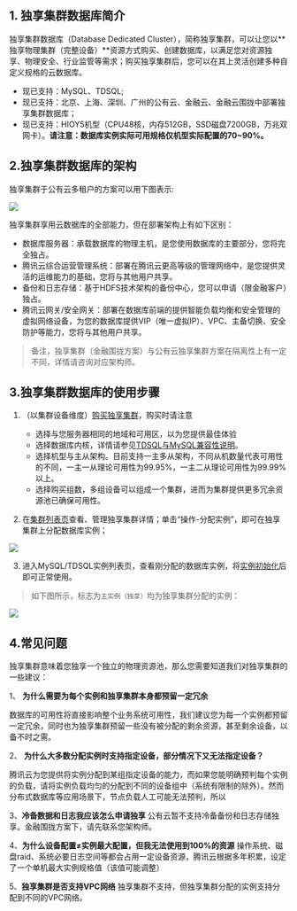 ## 1. 独享集群数据库简介
独享集群数据库（Database Dedicated Cluster），简称独享集群，可以让您以**独享物理集群（完整设备）**资源方式购买、创建数据库，以满足您对资源独享、物理安全、行业监管等需求；购买独享集群后，您可以在其上灵活创建多种自定义规格的云数据库。

- 现已支持：MySQL、TDSQL;
- 现已支持：北京、上海、深圳、广州的公有云、金融云、金融云围拢中部署独享集群数据库；
- 现已支持：HIOY5机型（CPU48核，内存512GB，SSD磁盘7200GB，万兆双网卡）。**请注意：数据库实例实际可用规格仅机型实际配置的70~90%。**

## 2.独享集群数据库的架构
独享集群于公有云多租户的方案可以用下图表示:

![](https://mc.qcloudimg.com/static/img/7e89269ea6998d9da3947050212528ea/image.png)

独享集群享用云数据库的全部能力，但在部署架构上有如下区别：

- 	数据库服务器：承载数据库的物理主机，是您使用数据库的主要部分，您将完全独占。
-	腾讯云综合运营管理系统：部署在腾讯云更高等级的管理网络中，是您提供灵活的运维能力的基础，您将与其他用户共享。
- 	备份和日志存储：基于HDFS技术架构的备份中心，您可以申请（限金融客户）独占。
-	腾讯云网关/安全网关：部署在数据库前端的提供智能负载均衡和安全管理的虚拟网络设备，为您的数据库提供VIP（唯一虚拟IP）、VPC、主备切换、安全防护等能力，您将与其他用户共享。

>备注，独享集群（金融围拢方案）与公有云独享集群方案在隔离性上有一定不同，详情请咨询对应架构师。

## 3.独享集群数据库的使用步骤
1. （以集群设备维度）[购买独享集群](https://buy.cloud.tencent.com/excluster)，购买时请注意
	
	- 选择与您服务器相同的地域和可用区，以为您提供最佳体验
	- 选择数据库内核，详情请参见[TDSQL与MySQL兼容性说明](https://cloud.tencent.com/document/product/237/6988)。
	- 选择机型与主从架构。目前支持一主多从架构，不同从机数量代表可用性的不同，一主一从理论可用性为99.95%，一主二从理论可用性为99.99%以上。
	- 选择购买组数，多组设备可以组成一个集群，进而为集群提供更多冗余资源池已确保可用性。


2. 在[集群列表页](https://cdt.qcloud.com/excluster/page/lists)查看、管理独享集群详情；单击“操作-分配实例”，即可在独享集群上分配数据库实例；

![](https://mc.qcloudimg.com/static/img/1a0829726ad5e7662e394c11c1604519/image.png)

3. 进入MySQL/TDSQL实例列表页，查看刚分配的数据库实例，将[实例初始化](https://cloud.tencent.com/document/product/236/3128)后即可正常使用。
>如下图所示，标志为`主实例（独享）`均为独享集群分配的实例：

![](https://mc.qcloudimg.com/static/img/33ff4d302883b8d5f450f7ec9ddda2e2/image.png)

## 4.常见问题

独享集群意味着您独享一个独立的物理资源池，那么您需要知道我们对独享集群的一些建议：

1、 **为什么需要为每个实例和独享集群本身都预留一定冗余**

数据库的可用性将直接影响整个业务系统可用性，我们建议您为每一个实例都预留一定冗余，同时也为独享集群预留一些没有被分配的剩余资源，甚至剩余设备，以备不时之需。

2、 **为什么大多数分配实例时支持指定设备，部分情况下又无法指定设备？**

腾讯云为您提供将实例分配到某组指定设备的能力，而如果您能明确预判每个实例的负载，请将实例负载均匀的分配到不同的设备组中（系统有限制的除外）。然而分布式数据库等应用场景下，节点负载人工可能无法预判，所以

3、**冷备数据和日志我应该怎么申请独享**
公有云暂不支持冷备备份和日志存储独享。金融围拢方案下，请先联系您架构师。

4、**为什么设备配置≠实例最大配置，但我无法使用到100%的资源**
操作系统、磁盘raid、系统必要日志空间等都会占用一定设备资源，腾讯云根据多年积累，设定了一个单机最大实例规格值（该值可能调整）

5、**独享集群是否支持VPC网络**
独享集群不支持，但独享集群分配的实例支持分配到不同的VPC网络。

